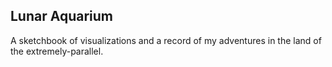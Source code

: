 ## Lunar Aquarium


A sketchbook of visualizations and a record of my adventures in the land of the extremely-parallel.


